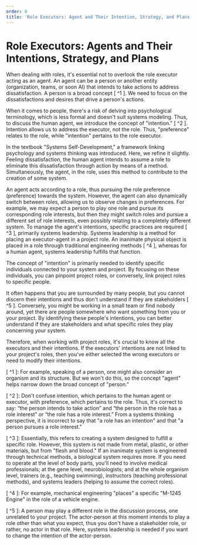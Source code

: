 ```yaml
---
order: 8
title: 'Role Executors: Agent and Their Intention, Strategy, and Plans'
---
```


# Role Executors: Agents and Their Intentions, Strategy, and Plans

When dealing with roles, it's essential not to overlook the role executor acting as an agent. An agent can be a person or another entity (organization, teams, or soon AI) that intends to take actions to address dissatisfaction. A person is a broad concept [ ^1 ]. We need to focus on the dissatisfactions and desires that drive a person's actions.

When it comes to people, there's a risk of delving into psychological terminology, which is less formal and doesn't suit systems modeling. Thus, to discuss the human agent, we introduce the concept of "intention." [ ^2 ]. Intention allows us to address the executor, not the role. Thus, "preference" relates to the role, while "intention" pertains to the role executor.

In the textbook "Systems Self-Development," a framework linking psychology and systems thinking was introduced. Here, we refine it slightly. Feeling dissatisfaction, the human agent intends to assume a role to eliminate this dissatisfaction through action by means of a method. Simultaneously, the agent, in the role, uses this method to contribute to the creation of some system.

An agent acts according to a role, thus pursuing the role preference (preference) towards the system. However, the agent can also dynamically switch between roles, allowing us to observe changes in preferences. For example, we may expect a person to play one role and pursue its corresponding role interests, but then they might switch roles and pursue a different set of role interests, even possibly relating to a completely different system. To manage the agent's intentions, specific practices are required [ ^3 ], primarily systems leadership. Systems leadership is a method for placing an executor-agent in a project role. An inanimate physical object is placed in a role through traditional engineering methods [ ^4 ], whereas for a human agent, systems leadership fulfills that function.

The concept of "intention" is primarily needed to identify specific individuals connected to your system and project. By focusing on these individuals, you can pinpoint project roles, or conversely, link project roles to specific people.

It often happens that you are surrounded by many people, but you cannot discern their intentions and thus don't understand if they are stakeholders [ ^5 ]. Conversely, you might be working in a small team or find nobody around, yet there are people somewhere who want something from you or your project. By identifying these people's intentions, you can better understand if they are stakeholders and what specific roles they play concerning your system.

Therefore, when working with project roles, it's crucial to know all the executors and their intentions. If the executors' intentions are not linked to your project's roles, then you've either selected the wrong executors or need to modify their intentions.

[ ^1 ]: For example, speaking of a person, one might also consider an organism and its structure. But we won't do this, so the concept "agent" helps narrow down the broad concept of "person."

[ ^2 ]: Don't confuse intention, which pertains to the human agent or executor, with preference, which pertains to the role. Thus, it's correct to say: “the person intends to take action” and “the person in the role has a role interest” or “the role has a role interest.” From a systems thinking perspective, it is incorrect to say that "a role has an intention" and that "a person pursues a role interest."

[ ^3 ]: Essentially, this refers to creating a system designed to fulfill a specific role. However, this system is not made from metal, plastic, or other materials, but from "flesh and blood." If an inanimate system is engineered through technical methods, a biological system requires more. If you need to operate at the level of body parts, you'll need to involve medical professionals; at the gene level, neurobiologists; and at the whole organism level, trainers (e.g., teaching swimming), instructors (teaching professional methods), and systems leaders (helping to assume the correct roles).

[ ^4 ]: For example, mechanical engineering "places" a specific "M-1245 Engine" in the role of a vehicle engine.

[ ^5 ]: A person may play a different role in the discussion process, one unrelated to your project. The actor-person at this moment intends to play a role other than what you expect, thus you don't have a stakeholder role, or rather, no actor in that role. Here, systems leadership is needed if you want to change the intention of the actor-person.